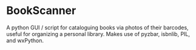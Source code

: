 # BookScanner
A python GUI / script for cataloguing books via photos of their barcodes, useful for organizing a personal library. Makes use of pyzbar, isbnlib, PIL, and wxPython.
